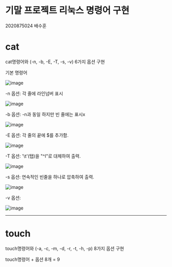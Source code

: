 # 기말 프로젝트 리눅스 명령어 구현

2020875024 배수훈

# cat
cat명령어와 (-n, -b, -E, -T, -s, -v) 6가지 옵션 구현 

기본 명령어

![image](https://github.com/CodingApe9/SysP/assets/117576404/76ca99e1-9eeb-49f0-b258-5bca3fdf2366)


-n 옵션: 각 줄에 라인넘버 표시

![image](https://github.com/CodingApe9/SysP/assets/117576404/11ca82e5-1a99-4994-b67b-f6aaa2a5f98e)


-b 옵션: -n과 동일 하지만 빈 줄에는 표시x

![image](https://github.com/CodingApe9/SysP/assets/117576404/c83a9887-6499-431d-979f-f19ddee0f70b)


-E 옵션: 각 줄의 끝에 $를 추가함.

![image](https://github.com/CodingApe9/SysP/assets/117576404/6f03f062-f398-434c-8b11-cb80950cf552)


-T 옵션: '\t'(탭)을 "^I"로 대체하여 출력.

![image](https://github.com/CodingApe9/SysP/assets/117576404/c0fa2ff1-c020-4785-885e-0365d768c933)


-s 옵션: 연속적인 빈줄을 하나로 압축하여 출력.

![image](https://github.com/CodingApe9/SysP/assets/117576404/508dd49f-b09a-4f89-b430-e3afd580118e)


-v 옵션: 

![image](https://github.com/CodingApe9/SysP/assets/117576404/71a5eca4-8096-401c-89d0-1810421b230e)


---

# touch
touch명령어와 (-a, -c, -m, -d, -r, -t, -h, -p) 8가지 옵션 구현 

touch명령어 + 옵션 8개 = 9
